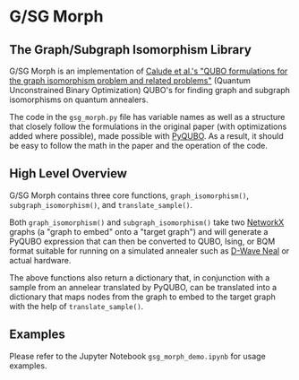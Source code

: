 # G/SG Morph

## The Graph/Subgraph Isomorphism Library

G/SG Morph is an implementation of [Calude et al.'s "QUBO formulations for the graph isomorphism problem and related problems"](https://doi.org/10.1016/j.tcs.2017.04.016) (Quantum Unconstrained Binary Optimization) QUBO's for finding graph and subgraph isomorphisms on quantum annealers.

The code in the `gsg_morph.py` file has variable names as well as a structure that closely follow the formulations in the original paper (with optimizations added where possible), made possible with [PyQUBO](https://github.com/recruit-communications/pyqubo). As a result, it should be easy to follow the math in the paper and the operation of the code. 

## High Level Overview

G/SG Morph contains three core functions, `graph_isomorphism()`, `subgraph_isomorphism()`, and `translate_sample()`.

Both `graph_isomorphism()` and `subgraph_isomorphism()` take two [NetworkX](https://networkx.org/) graphs (a "graph to embed" onto a  "target graph") and will generate a PyQUBO expression that can then be converted to QUBO, Ising, or BQM format suitable for running on a simulated annealer such as [D-Wave Neal](https://github.com/dwavesystems/dwave-neal) or actual hardware.

The above functions also return a dictionary that, in conjunction with a sample from an annelear translated by PyQUBO, can be translated into a dictionary that maps nodes from the graph to embed to the target graph with the help of `translate_sample()`.

## Examples

Please refer to the Jupyter Notebook `gsg_morph_demo.ipynb` for usage examples.